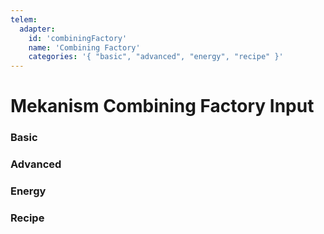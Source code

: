 ```yaml
---
telem:
  adapter:
    id: 'combiningFactory'
    name: 'Combining Factory'
    categories: '{ "basic", "advanced", "energy", "recipe" }'
---
```


<script setup>
  import { data as metrics } from './common/metrics.data.ts'
</script>

# Mekanism Combining Factory Input <RepoLink path="lib/input/mekanism/CombiningFactoryInputAdapter.lua" />

<!--@include: ./common/preamble.md -->

### Basic

<MetricTable
  prefix="mekcombine:"
  :metrics="[
    { name: 'input_main_count_sum',   value: '0 - inf',   unit: 'item' },
    { name: 'input_secondary_count',  value: '0 - inf',   unit: 'item' },
    { name: 'output_count_sum',       value: '0 - inf',   unit: 'item' },
    { name: 'energy_usage',           value: '0.0 - inf', unit: 'FE/t' },
    ...metrics.genericMachine.basic
  ]"
/>

### Advanced

<MetricTable
  prefix="mekcombine:"
  :metrics="[
    { name: 'auto_sort', value: '0 or 1' },
    ...metrics.genericMachine.advanced
  ]"
/>


### Energy

<MetricTable
  prefix="mekcombine:"
  :metrics="[
    ...metrics.genericMachine.energy
  ]"
/>

### Recipe

<MetricTable
  prefix="mekcombine:"
  :metrics="[
    ...metrics.recipeProgress.recipeFactory
  ]"
/>
